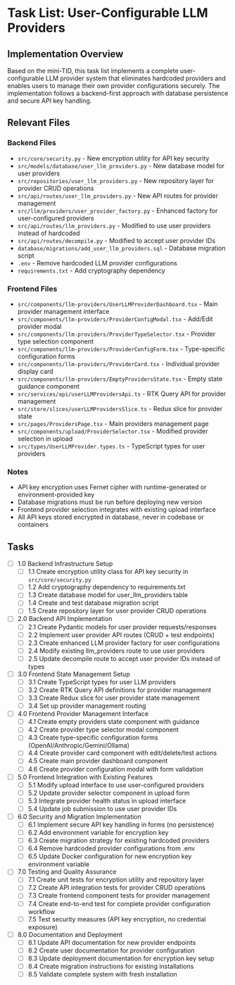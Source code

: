 # Task List: User-Configurable LLM Providers

## Implementation Overview

Based on the mini-TID, this task list implements a complete user-configurable LLM provider system that eliminates hardcoded providers and enables users to manage their own provider configurations securely. The implementation follows a backend-first approach with database persistence and secure API key handling.

## Relevant Files

### Backend Files
- `src/core/security.py` - New encryption utility for API key security
- `src/models/database/user_llm_providers.py` - New database model for user providers
- `src/repositories/user_llm_providers.py` - New repository layer for provider CRUD operations
- `src/api/routes/user_llm_providers.py` - New API routes for provider management
- `src/llm/providers/user_provider_factory.py` - Enhanced factory for user-configured providers
- `src/api/routes/llm_providers.py` - Modified to use user providers instead of hardcoded
- `src/api/routes/decompile.py` - Modified to accept user provider IDs
- `database/migrations/add_user_llm_providers.sql` - Database migration script
- `.env` - Remove hardcoded LLM provider configurations
- `requirements.txt` - Add cryptography dependency

### Frontend Files
- `src/components/llm-providers/UserLLMProviderDashboard.tsx` - Main provider management interface
- `src/components/llm-providers/ProviderConfigModal.tsx` - Add/Edit provider modal
- `src/components/llm-providers/ProviderTypeSelector.tsx` - Provider type selection component
- `src/components/llm-providers/ProviderConfigForm.tsx` - Type-specific configuration forms
- `src/components/llm-providers/ProviderCard.tsx` - Individual provider display card
- `src/components/llm-providers/EmptyProvidersState.tsx` - Empty state guidance component
- `src/services/api/userLLMProvidersApi.ts` - RTK Query API for provider management
- `src/store/slices/userLLMProvidersSlice.ts` - Redux slice for provider state
- `src/pages/ProvidersPage.tsx` - Main providers management page
- `src/components/upload/ProviderSelector.tsx` - Modified provider selection in upload
- `src/types/UserLLMProvider.types.ts` - TypeScript types for user providers

### Notes
- API key encryption uses Fernet cipher with runtime-generated or environment-provided key
- Database migrations must be run before deploying new version
- Frontend provider selection integrates with existing upload interface
- All API keys stored encrypted in database, never in codebase or containers

## Tasks

- [ ] 1.0 Backend Infrastructure Setup
  - [ ] 1.1 Create encryption utility class for API key security in `src/core/security.py`
  - [ ] 1.2 Add cryptography dependency to requirements.txt
  - [ ] 1.3 Create database model for user_llm_providers table
  - [ ] 1.4 Create and test database migration script
  - [ ] 1.5 Create repository layer for user provider CRUD operations

- [ ] 2.0 Backend API Implementation
  - [ ] 2.1 Create Pydantic models for user provider requests/responses
  - [ ] 2.2 Implement user provider API routes (CRUD + test endpoints)
  - [ ] 2.3 Create enhanced LLM provider factory for user configurations
  - [ ] 2.4 Modify existing llm_providers route to use user providers
  - [ ] 2.5 Update decompile route to accept user provider IDs instead of types

- [ ] 3.0 Frontend State Management Setup
  - [ ] 3.1 Create TypeScript types for user LLM providers
  - [ ] 3.2 Create RTK Query API definitions for provider management
  - [ ] 3.3 Create Redux slice for user provider state management
  - [ ] 3.4 Set up provider management routing

- [ ] 4.0 Frontend Provider Management Interface
  - [ ] 4.1 Create empty providers state component with guidance
  - [ ] 4.2 Create provider type selector modal component
  - [ ] 4.3 Create type-specific configuration forms (OpenAI/Anthropic/Gemini/Ollama)
  - [ ] 4.4 Create provider card component with edit/delete/test actions
  - [ ] 4.5 Create main provider dashboard component
  - [ ] 4.6 Create provider configuration modal with form validation

- [ ] 5.0 Frontend Integration with Existing Features
  - [ ] 5.1 Modify upload interface to use user-configured providers
  - [ ] 5.2 Update provider selector component in upload form
  - [ ] 5.3 Integrate provider health status in upload interface
  - [ ] 5.4 Update job submission to use user provider IDs

- [ ] 6.0 Security and Migration Implementation
  - [ ] 6.1 Implement secure API key handling in forms (no persistence)
  - [ ] 6.2 Add environment variable for encryption key
  - [ ] 6.3 Create migration strategy for existing hardcoded providers
  - [ ] 6.4 Remove hardcoded provider configurations from .env
  - [ ] 6.5 Update Docker configuration for new encryption key environment variable

- [ ] 7.0 Testing and Quality Assurance
  - [ ] 7.1 Create unit tests for encryption utility and repository layer
  - [ ] 7.2 Create API integration tests for provider CRUD operations
  - [ ] 7.3 Create frontend component tests for provider management
  - [ ] 7.4 Create end-to-end test for complete provider configuration workflow
  - [ ] 7.5 Test security measures (API key encryption, no credential exposure)

- [ ] 8.0 Documentation and Deployment
  - [ ] 8.1 Update API documentation for new provider endpoints
  - [ ] 8.2 Create user documentation for provider configuration
  - [ ] 8.3 Update deployment documentation for encryption key setup
  - [ ] 8.4 Create migration instructions for existing installations
  - [ ] 8.5 Validate complete system with fresh installation